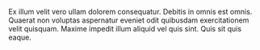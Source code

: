 Ex illum velit vero ullam dolorem consequatur.
Debitis in omnis est omnis.
Quaerat non voluptas aspernatur eveniet odit quibusdam exercitationem velit quisquam.
Maxime impedit illum aliquid vel quis sint.
Quis sit quis eaque.
